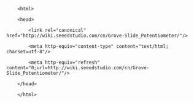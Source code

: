 <!DOCTYPE html>
        <html>
        <head>
            <link rel="canonical" href="http://wiki.seeedstudio.com/cn/Grove-Slide_Potentiometer/"/>
            <meta http-equiv="content-type" content="text/html; charset=utf-8"/>
            <meta http-equiv="refresh" content="0;url=http://wiki.seeedstudio.com/cn/Grove-Slide_Potentiometer/"/>
        </head>
        </html>